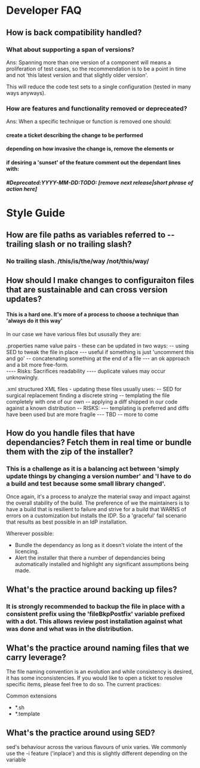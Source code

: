 Developer FAQ
========

## How is back compatibility handled?

### What about supporting a span of versions?

Ans:  Spanning more than one version of a component will means a proliferation of test cases, so the recommendation is to be a point in time and not 'this latest version and that slightly older version'.

This will reduce the code test sets to a single configuration (tested in many ways anyways).


### How are features and functionality removed or depreceated?

Ans: When a specific technique or function is removed one should:
#### create a ticket describing the change to be performed
#### depending on how invasive the change is, remove the elements or
#### if desiring a 'sunset' of the feature comment out the dependant lines with:
##### #Deprecated:YYYY-MM-DD:TODO: [remove next release|short phrase of action here]

# Style Guide

## How are file paths as variables referred to -- trailing slash or no trailing slash?
### No trailing slash. /this/is/the/way  /not/this/way/  

## How should I make changes to configuraiton files that are sustainable and can cross version updates?
####  This is a hard one.  It's more of a process to choose a technique than 'always do it this way'

In our case we have various files but ususally they are:

.properties name value pairs
	- these can be updated in two ways:
	-- using SED to tweak the file in place
		--- useful if something is just 'uncomment this and go'
	-- concatenating something at the end of a file
		--- an ok approach and a bit more free-form.  
		----  Risks: Sacrifices readability
		----  duplicate values may occur unknowingly.

.xml structured XML files 
	- updating these files usually uses:
	-- SED for surgical replacement finding a discrete string
	-- templating the file completely with one of our own
	-- applying a diff shipped in our code against a known distribution
	-- RISKS:
	--- templating is preferred and diffs have been used but are more fragile
	--- TBD -- more to come

## How do you handle files that have dependancies? Fetch them in real time or bundle them with the zip of the installer?

### This is a challenge as it is a balancing act between 'simply update things by changing a version number' and 'I have to do a build and test because some small library changed'.

Once again, it's a process to analyze the material sway and impact against the overall stability of the build.
The preference of we the maintainers is to have a build that is resilient to failure and strive for a build that WARNS of errors on a customization but installs the IDP.  So a 'graceful' fail scenario that results as best possible in an IdP installation.

Wherever possible:
- Bundle the dependancy as long as it doesn't violate the intent of the licencing.
- Alert the installer that there a number of dependancies being automatically installed and highlight any significant assumptions being made.


## What's the practice around backing up files?

### It is strongly recommended to backup the file in place with a consistent prefix using the 'fileBkpPostfix' variable prefixed with a dot.  This allows review post installation against what was done and what was in the distribution.


## What's the practice around naming files that we carry leverage?

The file naming convention is an evolution and while consistency is desired, it has some inconsistencies.
If you would like to open a ticket to resolve specific items, please feel free to do so.
The current practices:

Common extensions
- *.sh
- *.template


## What's the practice around using SED?

sed's behaviour across the various flavours of unix varies. 
We commonly use the -i feature ('inplace') and this is slightly different depending on the variable 


